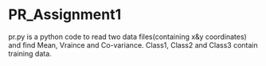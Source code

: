 # PR_Assignment1
pr.py is a python code to read two data files(containing x&y coordinates) and find Mean, Vraince and Co-variance.
Class1, Class2 and Class3 contain training data.
